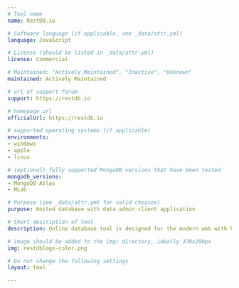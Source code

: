```yaml
---
# Tool name
name: RestDB.io

# Software language (if applicable, see _data/attr.yml)
language: JavaScript

# License (should be listed in _data/attr.yml)
license: Commercial

# Maintained: "Actively Maintained", "Inactive", "Unknown"
maintained: Actively Maintained

# url of support forum
support: https://restdb.io

# homepage url
officialUrl: https://restdb.io

# supported operating systems (if applicable)
environments:
- windows
- apple
- linux

# (optional) fully supported MongoDB versions that have been tested
mongodb_versions:
- MongoDB Atlas
- MLab

# Purpose (see _data/attr.yml for valid choices)
purpose: Hosted database with data admin client application

# Short description of tool
description: Online database tool is designed for the modern web with high performance REST API and NoSQL MongoDB query language, server-side codehooks, user authentication (Auth0), Media Archive, Realtime messages and secure Ajax/CORS.

# image should be added to the img/ directory, ideally 370x200px
img: restdblogo-color.png

# Do not change the following settings
layout: tool

---
```

